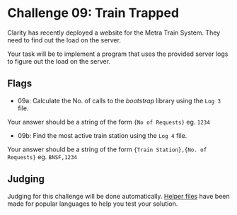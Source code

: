 # Challenge 09: Train Trapped

Clarity has recently deployed a website for the Metra Train System. They need to find out the load on the server.

Your task will be to implement a program that uses the provided server logs to figure out the load on the server.

## Flags
- 09a: Calculate the No. of calls to the _bootstrap_ library using the `Log 3` file.

Your answer should be a string of the form `{No of Requests}` eg. `1234`
- 09b: Find the most active train station using the `Log 4` file.

Your answer should be a string of the form `{Train Station},{No. of Requests}` eg. `BNSF,1234`

## Judging
Judging for this challenge will be done automatically. [Helper files](https://github.com/acmillinoistech/clarityctf2017/tree/master/helpers) have been made for popular languages to help you test your solution.
